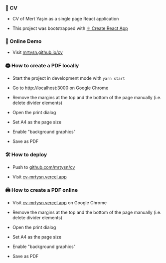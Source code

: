 ### 📝 CV

- CV of Mert Yaşin as a single page React application

- This project was bootstrapped with [⚛️ Create React App](https://github.com/facebook/create-react-app)

### 🔗 Online Demo

- Visit [mrtysn.github.io/cv](https://mrtysn.github.io/cv/)

### 🖨️ How to create a PDF locally

- Start the project in development mode with `yarn start`

- Go to http://localhost:3000 on Google Chrome

- Remove the margins at the top and the bottom of the page manually (i.e. delete divider elements)

- Open the print dialog

- Set A4 as the page size

- Enable "background graphics"

- Save as PDF

### 🛠️ How to deploy

- Push to [github.com/mrtysn/cv](https://github.com/mrtysn/cv)

- Visit [cv-mrtysn.vercel.app](https://cv-mrtysn.vercel.app/)

### 🖨️ How to create a PDF online

- Visit [cv-mrtysn.vercel.app](https://cv-mrtysn.vercel.app/) on Google Chrome

- Remove the margins at the top and the bottom of the page manually (i.e. delete divider elements)

- Open the print dialog

- Set A4 as the page size

- Enable "background graphics"

- Save as PDF
